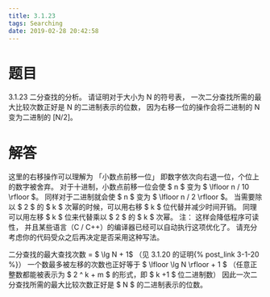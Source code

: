 ```yaml
---
title: 3.1.23
tags: Searching
date: 2019-02-28 20:42:58
---
```


# 题目

3.1.23
二分查找的分析。
请证明对于大小为 N 的符号表，
一次二分查找所需的最大比较次数正好是 N 的二进制表示的位数，
因为右移一位的操作会将二进制的 N 变为二进制的 [N/2]。


# 解答

这里的右移操作可以理解为 「小数点前移一位」
即数字依次向右退一位，个位上的数字被舍弃。
对于十进制，小数点前移一位会使 $ n $  变为 $ \lfloor n / 10 \rfloor $。
同样对于二进制就会使 $ n $ 变为 $ \lfloor n / 2 \rfloor $。
当需要除以 $ 2 $ 的 $ k $ 次幂的时候，可以用右移 $ k $ 位代替并减少时间开销。
同理可以用左移 $ k $ 位来代替乘以 $ 2 $ 的 $ k $ 次幂。
注：
这样会降低程序可读性，
并且某些语言（C / C++）的编译器已经可以自动执行这项优化了。
请充分考虑你的代码受众之后再决定是否采用这种写法。

二分查找的最大查找次数 = $ \lg N + 1$ （见 3.1.20 的证明{% post_link 3-1-20 %}）
一个数最多被左移的次数也正好等于 $ \lfloor \lg N \rfloor + 1 $
（任意正整数都能被表示为 $ 2 ^ k + m $ 的形式，即 $ k +1 $ 位二进制数）
因此一次二分查找所需的最大比较次数正好是 $ N $ 的二进制表示的位数。